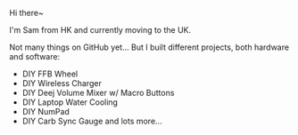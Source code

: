Hi there~

I'm Sam from HK and currently moving to the UK.

Not many things on GitHub yet... But I built different projects, both hardware and software:
- DIY FFB Wheel
- DIY Wireless Charger
- DIY Deej Volume Mixer w/ Macro Buttons
- DIY Laptop Water Cooling
- DIY NumPad
- DIY Carb Sync Gauge
and lots more...
